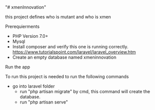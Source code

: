 "# xmenInnovation" 

this project defines who is mutant and who is xmen

Prerequierments

- PHP Version 7.0+
- Mysql
- Install composer and verify this one is running correctly.
	https://www.tutorialspoint.com/laravel/laravel_overview.htm
- Create an empty database named xmeninnovation


Run the app

To run this project is needed to run the following commands
- go into laravel folder
	+ run "php artisan migrate" by cmd, this command will create the database.
	+ run "php artisan serve"
	